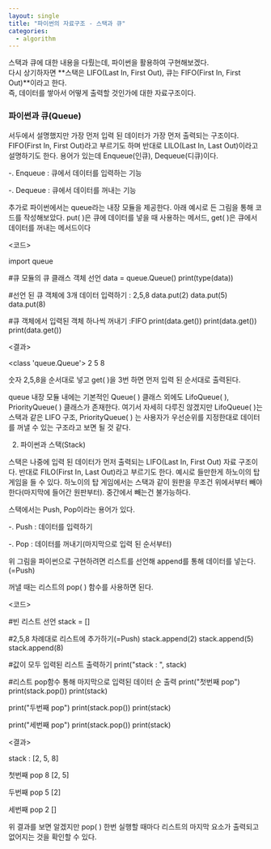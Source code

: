 ```yaml
---
layout: single
title: "파이썬의 자료구조 - 스택과 큐"
categories:
  - algorithm
---
```


스택과 큐에 대한 내용을 다뤘는데, 파이썬을 활용하여 구현해보겠다. <br>
다시 상기하자면 **스택은 LIFO(Last In, First Out), 큐는 FIFO(First In, First Out)**이라고 한다. <br>
즉, 데이터를 쌓아서 어떻게 출력할 것인가에 대한 자료구조이다. <br>


### 파이썬과 큐(Queue)
서두에서 설명했지만 가장 먼저 입력 된 데이터가 가장 먼저 출력되는 구조이다. 
FIFO(First In, First Out)라고 부르기도 하며 반대로 LILO(Last In, Last Out)이라고 설명하기도 한다. 
용어가 있는데 Enqueue(인큐), Dequeue(디큐)이다.

 

-. Enqueue : 큐에서 데이터를 입력하는 기능

-. Dequeue : 큐에서 데이터를 꺼내는 기능

 

  추가로 파이썬에서는 queue라는 내장 모듈을 제공한다. 아래 예시로 든 그림을 통해 코드를 작성해보았다. put( )은 큐에 데이터를 넣을 때 사용하는 메서드, get( )은 큐에서 데이터를 꺼내는 메서드이다

 


 

<코드>

import queue

#큐 모듈의 큐 클래스 객체 선언
data = queue.Queue()
print(type(data))

#선언 된 큐 객체에 3개 데이터 입력하기 : 2,5,8
data.put(2)
data.put(5)
data.put(8)

#큐 객체에서 입력된 객체 하나씩 꺼내기 :FIFO
print(data.get())
print(data.get())
print(data.get())
 

<결과>

<class 'queue.Queue'>
2
5
8
 

숫자 2,5,8을 순서대로 넣고 get( )을 3번 하면 먼저 입력 된 순서대로 출력된다.

 

 queue 내장 모듈 내에는 기본적인 Queue( ) 클래스 외에도 LifoQueue( ), PriorityQueue( ) 클래스가 존재한다. 여기서 자세히 다루진 않겠지만 LifoQueue( )는 스택과 같은 LIFO 구조, PriorityQueue( ) 는 사용자가 우선순위를 지정한대로 데이터를 꺼낼 수 있는 구조라고 보면 될 것 같다.

 

 

 
2. 파이썬과 스택(Stack)
 

  스택은 나중에 입력 된 데이터가 먼저 출력되는 LIFO(Last In, First Out) 자료 구조이다. 반대로 FILO(First In, Last Out)라고 부르기도 한다. 예시로 들만한게 하노이의 탑 게임을 들 수 있다. 하노이의 탑 게임에서는 스택과 같이 원판을 무조건 위에서부터 빼야 한다(마지막에 들어간 원판부터). 중간에서 빼는건 불가능하다.

 

  스택에서는 Push, Pop이라는 용어가 있다. 

 

-. Push : 데이터를 입력하기

-. Pop : 데이터를 꺼내기(마지막으로 입력 된 순서부터)

 


 

  위 그림을 파이썬으로 구현하려면 리스트를 선언해 append를 통해 데이터를 넣는다.(=Push)

꺼낼 때는 리스트의 pop( ) 함수를 사용하면 된다.

 

<코드>

#빈 리스트 선언
stack = []

#2,5,8 차례대로 리스트에 추가하기(=Push)
stack.append(2)
stack.append(5)
stack.append(8)

#값이 모두 입력된 리스트 출력하기
print("stack : ", stack)

#리스트 pop함수 통해 마지막으로 입력된 데이터 순 출력
print("첫번째 pop")
print(stack.pop())
print(stack)

print("두번째 pop")
print(stack.pop())
print(stack)

print("세번째 pop")
print(stack.pop())
print(stack)
 

<결과>

stack :  [2, 5, 8]

첫번째 pop
8
[2, 5]

두번째 pop
5
[2]

세번째 pop
2
[]
 

위 결과를 보면 알겠지만 pop( ) 한번 실행할 때마다 리스트의 마지막 요소가 출력되고 없어지는 것을 확인할 수 있다.
